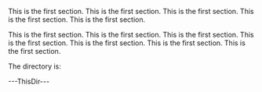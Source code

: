 This is the first section.
This is the first section.
This is the first section.
This is the first section.
This is the first section.


This is the first section.
This is the first section.
This is the first section.
This is the first section.
This is the first section.
This is the first section.
This is the first section.

The directory is:

---ThisDir---
